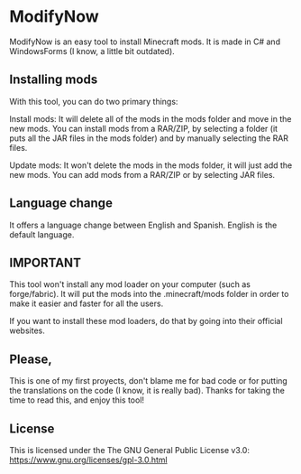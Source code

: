 # ModifyNow

ModifyNow is an easy tool to install Minecraft mods. 
It is made in C# and WindowsForms (I know, a little bit outdated).


## Installing mods

With this tool, you can do two primary things:

Install mods: It will delete all of the mods in the mods folder and move in the new mods. You can install mods from a RAR/ZIP, by selecting a folder (it puts all the JAR files in the mods folder) and by manually selecting the RAR files.

Update mods: It won't delete the mods in the mods folder, it will just add the new mods. You can add mods from a RAR/ZIP or by selecting JAR files.

## Language change

It offers a language change between English and Spanish. English is the default language.

## IMPORTANT

This tool won't install any mod loader on your computer (such as forge/fabric). It will put the mods into the .minecraft/mods folder in order to make it easier and faster for all the users. 

If you want to install these mod loaders, do that by going into their official websites.

## Please,

This is one of my first proyects, don't blame me for bad code or for putting the translations on the code (I know, it is really bad). Thanks for taking the time to read this, and enjoy this tool! 

## License

This is licensed under the The GNU General Public License v3.0:
https://www.gnu.org/licenses/gpl-3.0.html
